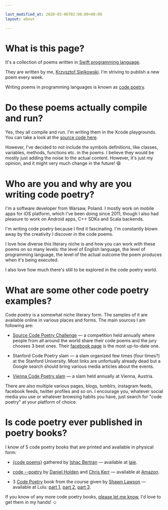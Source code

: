 ```yaml
---

last_modified_at: 2020-03-06T02:00:00+00:00
layout: about

---
```


# What is this page?

It's a collection of poems written in [Swift programming language](https://swift.org).

They are written by me, [Krzysztof Siejkowski](https://siejkowski.net). I'm striving to publish a new poem every week.

Writing poems in programming languages is known as [code poetry](https://en.wikipedia.org/wiki/Code_poetry).

# Do these poems actually compile and run?

Yes, they all compile and run. I'm writing them in the Xcode playgrounds. You can take a look at the [source code here](https://github.com/siejkowski/swiftpoetry.com/tree/gh-pages/playgrounds).

However, I've decided to not include the symbols definitions, like classes, variables, methods, functions etc. in the poems. I believe they would be mostly just adding the noise to the actual content. However, it's just my opinion, and it might very much change in the future! 😄

# Who are you and why are you writing code poetry?

I'm a software developer from Warsaw, Poland. I mostly work on mobile apps for iOS platform, which I've been doing since 2011, though I also had pleasure to work on Android apps, C++ SDKs and Scala backends.

I'm writing code poetry because I find it fascinating. I'm constantly blown away by the creativity I discover in the code poems. 

I love how diverse this literary niche is and how you can work with these poems on so many levels: the level of English language, the level of programming language, the level of the actual outcome the poem produces when it's being executed. 

I also love how much there's still to be explored in the code poetry world.

# What are some other code poetry examples?

Code poetry is a somewhat niche literary form. The samples of it are available online in various places and forms. The main sources I am following are:  

* [Source Code Poetry Challenge](http://sourcecodepoetry.com) — a competition held annually where people from all around the world share their code poems and the jury chooses 3 best ones. Their [facebook page](https://www.facebook.com/CodePoetry/) is the most up-to-date one.  

* Stanford Code Poetry slam — a slam organized few times (four times?) at the Stanford University. Most links are unfortually already dead but a Google search should bring various media articles about the events.  

* [Vienna Code Poetry slam](https://codepoetry.at) — a slam held annually at Vienna, Austria.  


There are also multiple various pages, blogs, tumblrs, instagram feeds, facebook feeds, twitter profiles and so on. I encourage you, whatever social media you use or whatever browsing habits you have, just search for "code poetry" at your platform of choice.

# Is code poetry ever published in poetry books?

I know of 5 code poetry books that are printed and available in physical form:  

* [{code poems}](http://code-poems.com/book.html) gathered by [Ishac Bertran](http://ishback.com) — available at [laie]( https://www.laie.es/en/book/code-poems/9789208593613/599370).  

* [code \-\-poetry](http://code-poetry.com) by [Daniel Holden](http://theorangeduck.com) and [Chris Kerr](https://www.chriskerrpoet.com) — available at [Amazon](https://www.amazon.co.uk/code--poetry-Mr-Daniel-Holden/dp/1539005232).  

* 3 [Code Poetry](http://www.shawnlawson.com/portfolio/code-poetry-book/) book from the course given by [Shawn Lawson](http://www.shawnlawson.com/bio/) — available at Lulu: [part 1](http://www.lulu.com/shop/shawn-lawson/code-poetry/paperback/product-22631349.html), [part 2](http://www.lulu.com/shop/shawn-lawson/code-poetry-2/paperback/product-23603260.html), [part 3](http://www.lulu.com/shop/shawn-lawson/code-poetry-3/paperback/product-24405071.html).  


If you know of any more code poetry books, [please let me know](https://twitter.com/_siejkowski), I'd love to get them in my hands! ☺️


